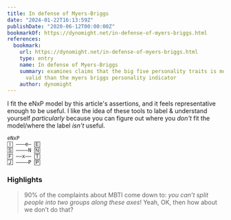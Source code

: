 ```yaml
---
title: In defense of Myers-Briggs
date: "2024-01-22T16:13:59Z"
publishDate: "2020-06-12T00:00:00Z"
bookmarkOf: https://dynomight.net/in-defense-of-myers-briggs.html
references:
  bookmark:
    url: https://dynomight.net/in-defense-of-myers-briggs.html
    type: entry
    name: In defense of Myers-Briggs
    summary: examines claims that the big five personality traits is more scientifically
      valid than the myers briggs personality indicator
    author: dynomight
---
```


I fit the eNxP model by this article's assertions, and it feels representative enough to be useful. I like the idea of these tools to label & understand yourself _particularly_ because you can figure out where you _don't_ fit the model/where the label _isn't_ useful.

```
𝚎𝙽𝚡𝙿
🄸 –––𝚎– 🄴
🅂 ––––𝙽 🄽
🄵 ––𝚡–– 🅃
🄹 ––––𝙿 🄿
```

### Highlights

> 90% of the complaints about MBTI come down to: _you can’t split people into two groups along these axes_! Yeah, OK, then how about we don’t do that?

